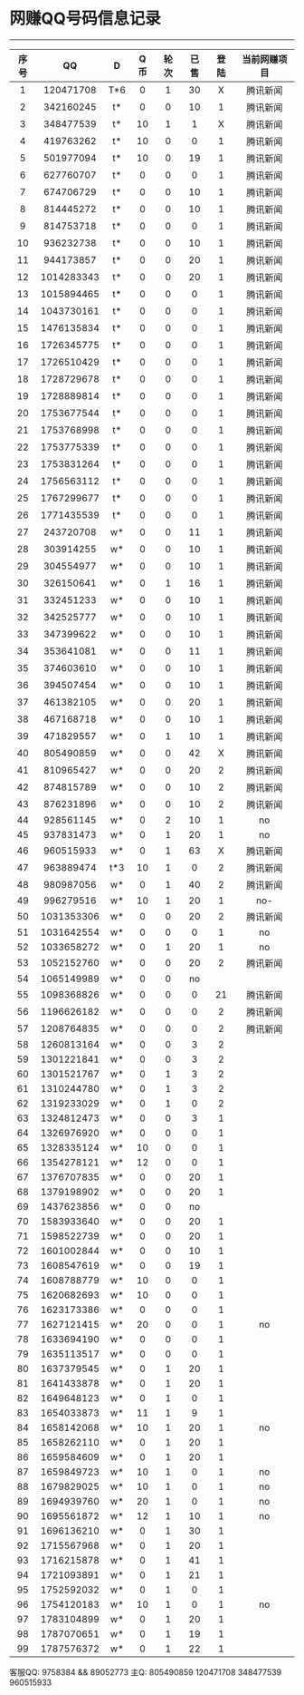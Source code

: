 # 网赚QQ号码信息记录
---

| 序号 |    QQ     | D | Q币 | 轮次 | 已售 | 登陆 | 当前网赚项目 |
|:---:|:----------:|:-:|:--:|:----:|:---:|:----:|:----------:|
| 1  | 120471708  | T*6 | 0 | 1 | 30 | X | 腾讯新闻 |
| 2  | 342160245  | t* | 0 | 0 | 10 | 1 | 腾讯新闻 |
| 3  | 348477539  | t* | 10 | 1 | 1 | X | 腾讯新闻 |
| 4  | 419763262  | t* | 10 | 0 | 0 | 1 | 腾讯新闻 | 
| 5  | 501977094  | t* | 10 | 0 | 19 | 1 | 腾讯新闻 |
| 6  | 627760707  | t* | 0 | 0 | 0 | 1 | 腾讯新闻 |
| 7  | 674706729  | t* | 0 | 0 | 10 | 1 | 腾讯新闻 |
| 8  | 814445272  | t* | 0 | 0 | 10 | 1 | 腾讯新闻 |
| 9  | 814753718  | t* | 0 | 0 | 0 | 1 | 腾讯新闻 |
| 10 | 936232738  | t* | 0 | 0 | 10 | 1 | 腾讯新闻 |
| 11 | 944173857  | t* | 0 | 0 | 20 | 1 | 腾讯新闻 |
| 12 | 1014283343 | t* | 0 | 0 | 20 | 1 | 腾讯新闻 |
| 13 | 1015894465 | t* | 0 | 0 | 0 | 1 | 腾讯新闻 |
| 14 | 1043730161 | t* | 0 | 0 | 0 | 1 | 腾讯新闻 | 
| 15 | 1476135834 | t* | 0 | 0 | 0 | 1 | 腾讯新闻 |
| 16 | 1726345775 | t* | 0 | 0 | 0 | 1 | 腾讯新闻 | 
| 17 | 1726510429 | t* | 0 | 0 | 0 | 1 | 腾讯新闻 |
| 18 | 1728729678 | t* | 0 | 0 | 0 | 1 | 腾讯新闻 | 
| 19 | 1728889814 | t* | 0 | 0 | 0 | 1 | 腾讯新闻 | 
| 20 | 1753677544 | t* | 0 | 0 | 0 | 1 | 腾讯新闻 |
| 21 | 1753768998 | t* | 0 | 0 | 0 | 1 | 腾讯新闻 |
| 22 | 1753775339 | t* | 0 | 0 | 0 | 1 | 腾讯新闻 |
| 23 | 1753831264 | t* | 0 | 0 | 0 | 1 | 腾讯新闻 |
| 24 | 1756563112 | t* | 0 | 0 | 0 | 1 | 腾讯新闻 |
| 25 | 1767299677 | t* | 0 | 0 | 0 | 1 | 腾讯新闻 |
| 26 | 1771435539 | t* | 0 | 0 | 0 | 1 | 腾讯新闻 |
| 27 | 243720708  | w* | 0 | 0 | 11 | 1 | 腾讯新闻 |
| 28 | 303914255  | w* | 0 | 0 | 10 | 1 | 腾讯新闻 |
| 29 | 304554977  | w* | 0 | 0 | 10 | 1 | 腾讯新闻 |
| 30 | 326150641  | w* | 0 | 1 | 16 | 1 | 腾讯新闻 |
| 31 | 332451233  | w* | 0 | 0 | 10 | 1 | 腾讯新闻 |
| 32 | 342525777  | w* | 0 | 0 | 10 | 1 | 腾讯新闻 |
| 33 | 347399622  | w* | 0 | 0 | 10 | 1 | 腾讯新闻 |
| 34 | 353641081  | w* | 0 | 0 | 11 | 1 | 腾讯新闻 |
| 35 | 374603610  | w* | 0 | 0 | 10 | 1 | 腾讯新闻 |
| 36 | 394507454  | w* | 0 | 0 | 10 | 1 | 腾讯新闻 |
| 37 | 461382105  | w* | 0 | 0 | 20 | 1 | 腾讯新闻 |
| 38 | 467168718  | w* | 0 | 0 | 10 | 1 | 腾讯新闻 |
| 39 | 471829557  | w* | 0 | 1 | 10 | 1 | 腾讯新闻 |
| 40 | 805490859  | w* | 0 | 0 | 42 | X | 腾讯新闻 |
| 41 | 810965427  | w* | 0 | 0 | 20 | 2 | 腾讯新闻 |
| 42 | 874815789  | w* | 0 | 0 | 10 | 2 | 腾讯新闻 |
| 43 | 876231896  | w* | 0 | 0 | 10 | 2 | 腾讯新闻 |
| 44 | 928561145  | w* | 0 | 2 | 10 | 1 | no
| 45 | 937831473  | w* | 0 | 1 | 20 | 1 | no
| 46 | 960515933  | w* | 0 | 1 | 63 | X | 腾讯新闻 |
| 47 | 963889474  | t*3 | 10 | 1 | 0 | 2 | 腾讯新闻 |
| 48 | 980987056  | w* | 0 | 1 | 40 | 2 | 腾讯新闻 |
| 49 | 996279516  | w* | 10 | 1 | 20 | 1 | no-
| 50 | 1031353306 | w* | 0 | 0 | 20 | 2 | 腾讯新闻 |
| 51 | 1031642554 | w* | 0 | 0 | 0  | 1 | no
| 52 | 1033658272 | w* | 0 | 1 | 20 | 1 | no
| 53 | 1052152760 | w* | 0 | 0 | 20 | 2 | 腾讯新闻 |
| 54 | 1065149989 | w* | 0 | 0 | no
| 55 | 1098368826 | w* | 0 | 0 | 0 | 21 | 腾讯新闻 |
| 56 | 1196626182 | w* | 0 | 0 | 0 | 2 | 腾讯新闻 |
| 57 | 1208764835 | w* | 0 | 0 | 0 | 2 | 腾讯新闻 |
| 58 | 1260813164 | w* | 0 | 0 | 3 | 2 |
| 59 | 1301221841 | w* | 0 | 0 | 3 | 2 |
| 60 | 1301521767 | w* | 0 | 1 | 3 | 2 |
| 61 | 1310244780 | w* | 0 | 1 | 3 | 2 |
| 62 | 1319233029 | w* | 0 | 1 | 0 | 2 |
| 63 | 1324812473 | w* | 0 | 0 | 3 | 1 |
| 64 | 1326976920 | w* | 0 | 0 | 0 | 1 |
| 65 | 1328335124 | w* | 10 | 0 | 0 | 1 |
| 66 | 1354278121 | w* | 12 | 0 | 0 | 1 |
| 67 | 1376707835 | w* | 0 | 0 | 20 | 1 |
| 68 | 1379198902 | w* | 0 | 0 | 20 | 1 |
| 69 | 1437623856 | w* | 0 | 0 | no
| 70 | 1583933640 | w* | 0 | 0 | 20 | 1 |
| 71 | 1598522739 | w* | 0 | 0 | 20 | 1 |
| 72 | 1601002844 | w* | 0 | 0 | 10 | 1 |
| 73 | 1608547619 | w* | 0 | 0 | 19 | 1 |
| 74 | 1608788779 | w* | 10 | 0 | 0 | 1 |
| 75 | 1620682693 | w* | 10 | 0 | 0 | 1 |
| 76 | 1623173386 | w* | 0 | 0 | 0 | 1 |
| 77 | 1627121415 | w* | 20 | 0 | 0 | 1 | no
| 78 | 1633694190 | w* | 0 | 0 | 0 | 1 |
| 79 | 1635113517 | w* | 0 | 0 | 0 | 1 |
| 80 | 1637379545 | w* | 0 | 1 | 20 | 1 |
| 81 | 1641433878 | w* | 0 | 1 | 20 | 1 |
| 82 | 1649648123 | w* | 0 | 1 | 0 | 1 |
| 83 | 1654033873 | w* | 11 | 1 | 9 | 1 |
| 84 | 1658142068 | w* | 10 | 1 | 20 | 1 | no
| 85 | 1658262110 | w* | 0 | 1 | 20 | 1 |
| 86 | 1659584609 | w* | 0 | 1 | 20 | 1 |
| 87 | 1659849723 | w* | 10 | 1 | 0 | 1 | no
| 88 | 1679829025 | w* | 10 | 1 | 0 | 1 | no
| 89 | 1694939760 | w* | 20 | 1 | 0 | 1 | no
| 90 | 1695561872 | w* | 12 | 1 | 10 | 1 | no
| 91 | 1696136210 | w* | 0 | 1 | 30 | 1 |
| 92 | 1715567968 | w* | 0 | 1 | 20 | 1 |
| 93 | 1716215878 | w* | 0 | 1 | 41 | 1 |
| 94 | 1721093891 | w* | 0 | 1 | 21 | 1 |
| 95 | 1752592032 | w* | 0 | 1 | 0 | 1 |
| 96 | 1754120183 | w* | 10 | 1 | 0 | 1 | no
| 97 | 1783104899 | w* | 0 | 1 | 20 | 1 |
| 98 | 1787070651 | w* | 0 | 1 | 19 | 1 |
| 99 | 1787576372 | w* | 0 | 1 | 22 | 1 |
客服QQ: 9758384 && 89052773 主Q: 805490859   120471708   348477539   960515933